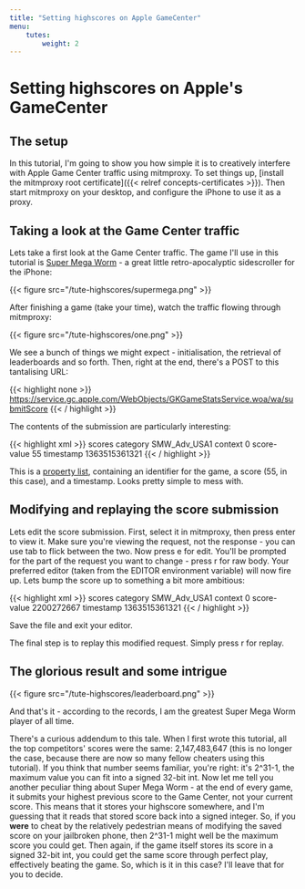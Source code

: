 ```yaml
---
title: "Setting highscores on Apple GameCenter"
menu:
    tutes:
        weight: 2
---
```


# Setting highscores on Apple's GameCenter

## The setup

In this tutorial, I'm going to show you how simple it is to creatively interfere
with Apple Game Center traffic using mitmproxy. To set things up, [install the
mitmproxy root certificate]({{< relref concepts-certificates >}}). Then start
mitmproxy on your desktop, and configure the iPhone to use it as a proxy.

## Taking a look at the Game Center traffic

Lets take a first look at the Game Center traffic. The game I'll use in this
tutorial is [Super Mega
Worm](https://itunes.apple.com/us/app/super-mega-worm/id388541990?mt=8) - a
great little retro-apocalyptic sidescroller for the iPhone:

{{< figure src="/tute-highscores/supermega.png" >}}

After finishing a game (take your time), watch the traffic flowing through
mitmproxy:

{{< figure src="/tute-highscores/one.png" >}}

We see a bunch of things we might expect - initialisation, the retrieval
of leaderboards and so forth. Then, right at the end, there's a POST to
this tantalising
URL:

{{< highlight none  >}}
https://service.gc.apple.com/WebObjects/GKGameStatsService.woa/wa/submitScore
{{< / highlight >}}

The contents of the submission are particularly interesting:

{{< highlight xml  >}}
<plist version="1.0">
  <dict>
    <key>scores</key>
    <array>
      <dict>
        <key>category</key>
        <string>SMW_Adv_USA1</string>
        <key>context</key>
        <integer>0</integer>
        <key>score-value</key>
        <integer>55</integer>
        <key>timestamp</key>
        <integer>1363515361321</integer>
      </dict>
    </array>
  </dict>
</plist>
{{< / highlight >}}

This is a [property list](https://en.wikipedia.org/wiki/Property_list),
containing an identifier for the game, a score (55, in this case), and a
timestamp. Looks pretty simple to mess with.

## Modifying and replaying the score submission

Lets edit the score submission. First, select it in mitmproxy, then
press <span data-role="kbd">enter</span> to view it. Make sure you're
viewing the request, not the response - you can use
<span data-role="kbd">tab</span> to flick between the two. Now press
<span data-role="kbd">e</span> for edit. You'll be prompted for the part
of the request you want to change - press <span data-role="kbd">r</span>
for raw body. Your preferred editor (taken from the EDITOR environment
variable) will now fire up. Lets bump the score up to something a bit
more ambitious:

{{< highlight xml  >}}
<plist version="1.0">
  <dict>
    <key>scores</key>
    <array>
      <dict>
        <key>category</key>
        <string>SMW_Adv_USA1</string>
        <key>context</key>
        <integer>0</integer>
        <key>score-value</key>
        <integer>2200272667</integer>
        <key>timestamp</key>
        <integer>1363515361321</integer>
      </dict>
    </array>
  </dict>
</plist>
{{< / highlight >}}

Save the file and exit your editor.

The final step is to replay this modified request. Simply press
<span data-role="kbd">r</span> for replay.

## The glorious result and some intrigue

{{< figure src="/tute-highscores/leaderboard.png" >}}

And that's it - according to the records, I am the greatest Super Mega Worm
player of all time.

There's a curious addendum to this tale. When I first wrote this tutorial, all
the top competitors' scores were the same: 2,147,483,647 (this is no longer the
case, because there are now so many fellow cheaters using this tutorial). If you
think that number seems familiar, you're right: it's 2^31-1, the maximum value
you can fit into a signed 32-bit int. Now let me tell you another peculiar thing
about Super Mega Worm - at the end of every game, it submits your highest
previous score to the Game Center, not your current score. This means that it
stores your highscore somewhere, and I'm guessing that it reads that stored
score back into a signed integer. So, if you **were** to cheat by the relatively
pedestrian means of modifying the saved score on your jailbroken phone, then
2^31-1 might well be the maximum score you could get. Then again, if the game
itself stores its score in a signed 32-bit int, you could get the same score
through perfect play, effectively beating the game. So, which is it in this
case? I'll leave that for you to decide.
